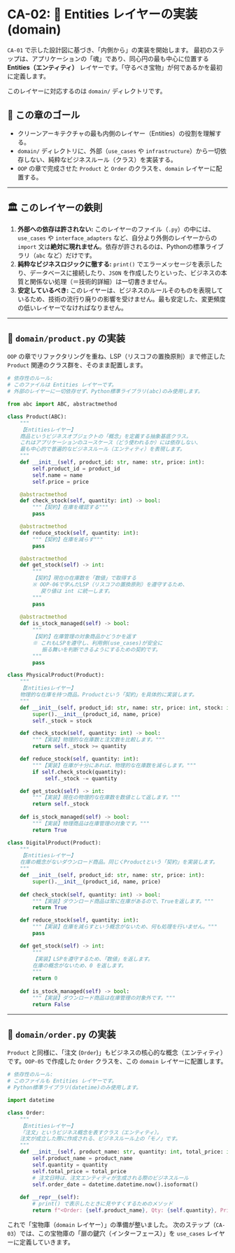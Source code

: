 # CA-02: 🔵 Entities レイヤーの実装 (domain)

`CA-01` で示した設計図に基づき、「内側から」の実装を開始します。
最初のステップは、アプリケーションの「魂」であり、同心円の最も中心に位置する **Entities（エンティティ）** レイヤーです。「守るべき宝物」が何であるかを最初に定義します。

このレイヤーに対応するのは `domain/` ディレクトリです。

## 🎯 この章のゴール

  * クリーンアーキテクチャの最も内側のレイヤー（Entities）の役割を理解する。
  * `domain/` ディレクトリに、外部（`use_cases` や `infrastructure`）から一切依存しない、純粋なビジネスルール（クラス）を実装する。
  * `OOP` の章で完成させた `Product` と `Order` のクラスを、`domain` レイヤーに配置する。

-----

## 🏛️ このレイヤーの鉄則

1.  **外部への依存は許されない:**
    このレイヤーのファイル（`.py`）の中には、`use_cases` や `interface_adapters` など、自分より外側のレイヤーからの `import` 文は**絶対に現れません**。依存が許されるのは、Pythonの標準ライブラリ（`abc` など）だけです。
2.  **純粋なビジネスロジックに徹する:**
    `print()` でエラーメッセージを表示したり、データベースに接続したり、`JSON` を作成したりといった、ビジネスの本質と関係ない処理（＝技術的詳細）は一切書きません。
3.  **安定しているべき:**
    このレイヤーは、ビジネスのルールそのものを表現しているため、技術の流行り廃りの影響を受けません。最も安定した、変更頻度の低いレイヤーでなければなりません。

-----

## 📄 `domain/product.py` の実装

`OOP` の章でリファクタリングを重ね、LSP（リスコフの置換原則）まで修正した `Product` 関連のクラス群を、そのまま配置します。

```python:domain/product.py
# 依存性のルール:
# このファイルは Entities レイヤーです。
# 外部のレイヤーに一切依存せず、Python標準ライブラリ(abc)のみ使用します。

from abc import ABC, abstractmethod

class Product(ABC):
    """
    【Entitiesレイヤー】
    商品というビジネスオブジェクトの「概念」を定義する抽象基底クラス。
    これはアプリケーションのユースケース（どう使われるか）には依存しない、
    最も中心的で普遍的なビジネスルール（エンティティ）を表現します。
    """
    def __init__(self, product_id: str, name: str, price: int):
        self.product_id = product_id
        self.name = name
        self.price = price

    @abstractmethod
    def check_stock(self, quantity: int) -> bool:
        """【契約】在庫を確認する"""
        pass

    @abstractmethod
    def reduce_stock(self, quantity: int):
        """【契約】在庫を減らす"""
        pass

    @abstractmethod
    def get_stock(self) -> int:
        """
        【契約】現在の在庫数を「数値」で取得する
        ※ OOP-06で学んだLSP（リスコフの置換原則）を遵守するため、
        　 戻り値は int に統一します。
        """
        pass
    
    @abstractmethod
    def is_stock_managed(self) -> bool:
        """
        【契約】在庫管理の対象商品かどうかを返す
        ※ これもLSPを遵守し、利用側(use_cases)が安全に
           振る舞いを判断できるようにするための契約です。
        """
        pass

class PhysicalProduct(Product):
    """
    【Entitiesレイヤー】
    物理的な在庫を持つ商品。Productという「契約」を具体的に実装します。
    """
    def __init__(self, product_id: str, name: str, price: int, stock: int):
        super().__init__(product_id, name, price)
        self._stock = stock

    def check_stock(self, quantity: int) -> bool:
        """【実装】物理的な在庫数と注文数を比較します。"""
        return self._stock >= quantity

    def reduce_stock(self, quantity: int):
        """【実装】在庫が十分にあれば、物理的な在庫数を減らします。"""
        if self.check_stock(quantity):
            self._stock -= quantity

    def get_stock(self) -> int:
        """【実装】現在の物理的な在庫数を数値として返します。"""
        return self._stock
    
    def is_stock_managed(self) -> bool:
        """【実装】物理商品は在庫管理の対象です。"""
        return True

class DigitalProduct(Product):
    """
    【Entitiesレイヤー】
    在庫の概念がないダウンロード商品。同じくProductという「契約」を実装します。
    """
    def __init__(self, product_id: str, name: str, price: int):
        super().__init__(product_id, name, price)
        
    def check_stock(self, quantity: int) -> bool:
        """【実装】ダウンロード商品は常に在庫があるので、Trueを返します。"""
        return True

    def reduce_stock(self, quantity: int):
        """【実装】在庫を減らすという概念がないため、何も処理を行いません。"""
        pass

    def get_stock(self) -> int:
        """
        【実装】LSPを遵守するため、「数値」を返します。
        在庫の概念がないため、0 を返します。
        """
        return 0
    
    def is_stock_managed(self) -> bool:
        """【実装】ダウンロード商品は在庫管理の対象外です。"""
        return False
```

-----

## 📄 `domain/order.py` の実装

`Product` と同様に、「注文 (`Order`)」もビジネスの核心的な概念（エンティティ）です。`OOP-05` で作成した `Order` クラスを、この `domain` レイヤーに配置します。

```python:domain/order.py
# 依存性のルール:
# このファイルも Entities レイヤーです。
# Python標準ライブラリ(datetime)のみ使用します。

import datetime

class Order:
    """
    【Entitiesレイヤー】
    「注文」というビジネス概念を表すクラス（エンティティ）。
    注文が成立した際に作成される、ビジネスルール上の「モノ」です。
    """
    def __init__(self, product_name: str, quantity: int, total_price: int):
        self.product_name = product_name
        self.quantity = quantity
        self.total_price = total_price
        # 注文日時は、注文エンティティが生成される際のビジネスルール
        self.order_date = datetime.datetime.now().isoformat()
        
    def __repr__(self):
        # print() で表示したときに見やすくするためのメソッド
        return f"<Order: {self.product_name}, Qty: {self.quantity}, Price: {self.total_price}>"

```

これで「宝物庫（`domain` レイヤー）」の準備が整いました。
次のステップ（`CA-03`）では、この宝物庫の「扉の鍵穴（インターフェース）」を `use_cases` レイヤーに定義していきます。
